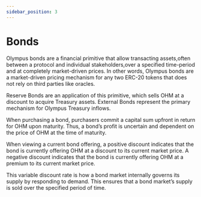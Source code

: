 ```yaml
---
sidebar_position: 3
---
```


# Bonds

Olympus bonds are a financial primitive that allow transacting assets,often between a protocol and individual stakeholders,over a specified time-period and at completely market-driven prices. In other words, Olympus bonds are a market-driven pricing mechanism for any two ERC-20 tokens that does not rely on third parties like oracles.

Reserve Bonds are an application of this primitive, which sells OHM at a discount to acquire Treasury assets. External Bonds represent the primary mechanism for Olympus Treasury inflows.

When purchasing a bond, purchasers commit a capital sum upfront in return for OHM upon maturity. Thus, a bond’s profit is uncertain and dependent on the price of OHM at the time of maturity. 

When viewing a current bond offering, a positive discount indicates that the bond is currently offering OHM at a discount to its current market price. A negative discount indicates that the bond is currently offering OHM at a premium to its current market price. 

This variable discount rate is how a bond market internally governs its supply by responding to demand. This ensures that a bond market’s supply is sold over the specified period of time.